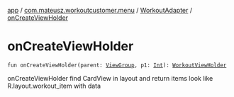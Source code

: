 [app](../../index.md) / [com.mateusz.workoutcustomer.menu](../index.md) / [WorkoutAdapter](index.md) / [onCreateViewHolder](./on-create-view-holder.md)

# onCreateViewHolder

`fun onCreateViewHolder(parent: `[`ViewGroup`](https://developer.android.com/reference/android/view/ViewGroup.html)`, p1: `[`Int`](https://kotlinlang.org/api/latest/jvm/stdlib/kotlin/-int/index.html)`): `[`WorkoutViewHolder`](-workout-view-holder/index.md)

onCreateViewHolder find CardView in layout and return items look like R.layout.workout_item with data


